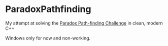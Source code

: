 # ParadoxPathfinding

My attempt at solving the [Paradox Path-finding Challenge](https://paradox.kattis.com/problems/paradoxpath) in clean, modern C++

Windows only for now and non-working.
